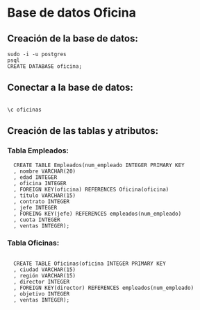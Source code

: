 # Base de datos Oficina

## Creación de la base de datos:

  ```
  sudo -i -u postgres
  psql
  CREATE DATABASE oficina;
  
  ```
## Conectar a la base de datos:
  ```
  
  \c oficinas
  ```
  
## Creación de las tablas y atributos:

  ### Tabla Empleados:
```
  CREATE TABLE Empleados(num_empleado INTEGER PRIMARY KEY
  , nombre VARCHAR(20)
  , edad INTEGER
  , oficina INTEGER
  , FOREIGN KEY(oficina) REFERENCES Oficina(oficina)
  , título VARCHAR(15)
  , contrato INTEGER
  , jefe INTEGER
  , FOREING KEY(jefe) REFERENCES empleados(num_empleado)
  , cuota INTEGER
  , ventas INTEGER);
  ```
  ### Tabla Oficinas:
    
    
 ```
    
   CREATE TABLE Oficinas(oficina INTEGER PRIMARY KEY
   , ciudad VARCHAR(15)
   , región VARCHAR(15)
   , director INTEGER
   , FOREIGN KEY(director) REFERENCES empleados(num_empleado)
   , objetivo INTEGER
   , ventas INTEGER);
   
   ```
  
